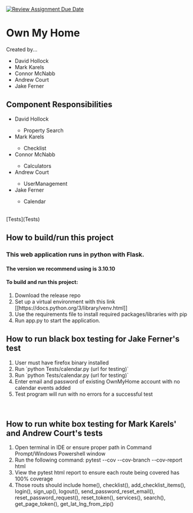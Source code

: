 [![Review Assignment Due Date](https://classroom.github.com/assets/deadline-readme-button-24ddc0f5d75046c5622901739e7c5dd533143b0c8e959d652212380cedb1ea36.svg)](https://classroom.github.com/a/t1dqGhBU)

<h1> Own My Home </h1>
<p> Created by...</p>
<ul>
  <li>David Hollock</li>
  <li>Mark Karels</li>
  <li>Connor McNabb</li>
  <li>Andrew Court</li>
  <li>Jake Ferner</li>
</ul>

<h2> Component Responsibilities </h2>
<ul>
    <li>David Hollock</li>
       <ul>
          <li>Property Search</li>
       </ul>
    <li>Mark Karels</li>
       <ul>
          <li>Checklist</li>
       </ul>
    <li>Connor McNabb </li>
       <ul>
          <li>Calculators</li>
       </ul>
    <li>Andrew Court </li>
       <ul>
          <li>UserManagement</li>
       </ul>
    <li>Jake Ferner </li>
       <ul>
          <li>Calendar</li>
       </ul>
</ul>
<br>
[Tests](Tests)
<h2> How to build/run this project </h2>
<h3>This web application runs in python with Flask.</h3> 
<h4>The version we recommend using is 3.10.10</h4>
<h4>To build and run this project:</h4>
<ol>
<li> Download the release repo</li>
<li> Set up a virtual environment with this link [[https://docs.python.org/3/library/venv.html]]</li>
<li>Use the requirements file to install required packages/libraries with pip</li>
<li>Run app.py to start the application.</li>
</ol>

<h2> How to run black box testing for Jake Ferner's test </h2>
<ol>
<li> User must have firefox binary installed </li>
<li> Run `python Tests/calendar.py (url for testing)`</li>
<li> Run `python Tests/calendar.py (url for testing)`</li>
<li> Enter email and password of existing OwnMyHome account with no calendar events added</li>
<li> Test program will run with no errors for a successful test </li>
</ol>
</ol><br>

<h2> How to run white box testing for Mark Karels' and Andrew Court's tests </h2>
<ol>
<li>Open terminal in IDE or ensure proper path in Command Prompt/Windows Powershell window</li>
<li>Run the following command: pytest --cov --cov-branch --cov-report html</li>
<li>View the pytest html report to ensure each route being covered has 100% coverage</li>
<li>Those routs should include home(), checklist(), add_checklist_items(), login(), sign_up(), logout(), send_password_reset_email(), reset_password_request(), reset_token(), services(), search(), get_page_token(), get_lat_lng_from_zip()</li>
</ol>
